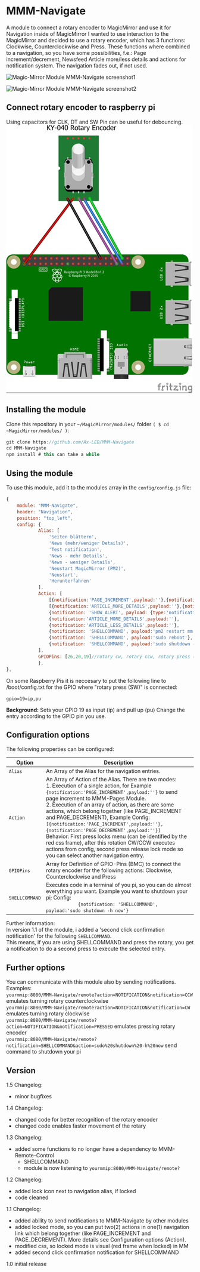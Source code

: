 # MMM-Navigate
A module to connect a rotary encoder to MagicMirror and use it for Navigation inside of MagicMirror
I wanted to use interaction to the MagicMirror and decided to use a rotary encoder, which has 3 functions: Clockwise, Counterclockwise and Press.
These functions where combined to a navigation, so you have some possibilities, f.e.: Page increment/decrement, Newsfeed Article more/less details and actions for notification system.
The navigation fades out, if not used.

![Magic-Mirror Module MMM-Navigate screenshot1](https://raw.githubusercontent.com/Ax-LED/MMM-Navigate/master/MMM-Navigate_screenshot1.jpg)

![Magic-Mirror Module MMM-Navigate screenshot2](https://raw.githubusercontent.com/Ax-LED/MMM-Navigate/master/MMM-Navigate_screenshot2.jpg)

## Connect rotary encoder to raspberry pi
Using capacitors for CLK, DT and SW Pin can be useful for debouncing.
![Magic-Mirror Module MMM-Navigate rotary encoder](https://raw.githubusercontent.com/Ax-LED/MMM-Navigate/master/MMM-Navigate_fritzing_rotaryencoder.jpg)

## Installing the module
Clone this repository in your `~/MagicMirror/modules/` folder `( $ cd ~MagicMirror/modules/ )`:
````javascript
git clone https://github.com/Ax-LED/MMM-Navigate
cd MMM-Navigate
npm install # this can take a while
````

## Using the module

To use this module, add it to the modules array in the `config/config.js` file:
````javascript
{
	module: "MMM-Navigate",
	header: "Navigation",
	position: "top_left",
	config: {
			Alias: [
				'Seiten blättern',
				'News (mehr/weniger Details)',
				'Test notification',
				'News - mehr Details',
				'News - weniger Details',
				'Neustart MagicMirror (PM2)',
				'Neustart',
				'Herunterfahren'
			],
			Action: [
				[{notification:'PAGE_INCREMENT',payload:''},{notification:'PAGE_DECREMENT',payload:''}],//action array, first press locks menu, after this rotation CW/CCW executes, second press release lock mode
				[{notification:'ARTICLE_MORE_DETAILS',payload:''},{notification:'ARTICLE_LESS_DETAILS',payload:''}],
				{notification: 'SHOW_ALERT', payload: {type:'notification',message:'Dies ist eine Testnachricht'}},//single action, execute on press
				{notification:'ARTICLE_MORE_DETAILS',payload:''},
				{notification:'ARTICLE_LESS_DETAILS',payload:''},
				{notification: 'SHELLCOMMAND', payload:'pm2 restart mm'},
				{notification: 'SHELLCOMMAND', payload:'sudo reboot'},
				{notification: 'SHELLCOMMAND', payload:'sudo shutdown -h now'}
			],
			GPIOPins: [26,20,19]//rotary cw, rotary ccw, rotary press (BCM Numbering)
			},
},
````
On some Raspberry Pis it is neccesary to put the following line to /boot/config.txt for the GPIO where "rotary press (SW)" is connected:
````
gpio=19=ip,pu
````
<b>Background:</b> Sets your GPIO 19 as input (ip) and pull up (pu)
Change the entry according to the GPIO pin you use.


## Configuration options

The following properties can be configured:


<table width="100%">
	<thead>
		<tr>
			<th>Option</th>
			<th width="100%">Description</th>
		</tr>
	</thead>
	<tbody>
		<tr>
			<td><code>Alias</code></td>
			<td>An Array of the Alias for the navigation entries.</td>
		</tr>
		<tr>
			<td><code>Action</code></td>
			<td>An Array of Action of the Alias. There are two modes:<br>1. Execution of a single action, for Example <code>{notification:'PAGE_INCREMENT',payload:''}</code> to send page increment to MMM-Pages Module.<br>
			2. Execution of an array of action, as there are some actions, which belong together (like PAGE_INCREMENT and PAGE_DECREMENT), Example Config: <code>[{notification:'PAGE_INCREMENT',payload:''},{notification:'PAGE_DECREMENT',payload:''}]</code><br>
			Behavior: First press locks menu (can be identified by the red css frame), after this rotation CW/CCW executes actions from config, second press release lock mode so you can select another navigation entry.</td>
		</tr>
		<tr>
			<td><code>GPIOPins</code></td>
			<td>Array for Definition of GPIO-Pins (BMC) to connect the rotary encoder for the following actions: Clockwise, Counterclockwise and Press</td>
		</tr>
		<tr>
			<td><code>SHELLCOMMAND</code></td>
			<td>Executes code in a terminal of you pi, so you can do almost everything you want. Example you want to shutdown your pi; Config: <code>
			{notification: 'SHELLCOMMAND', payload:'sudo shutdown -h now'}</code><br>
			</td>
		</tr>
   </table>
   Further information:<br>In version 1.1 of the module, i added a 'second click confirmation notification' for the following <code>SHELLCOMMAND</code>.<br>
   This means, if you are using SHELLCOMMAND and press the rotary, you get a notification to do a second press to execute the selected entry.

   ## Further options
   You can communicate with this module also by sending notifications.
   Examples:<br>
   <code>yourmmip:8080/MMM-Navigate/remote?action=NOTIFICATION&notification=CCW</code> emulates turning rotary counterclockwise<br>
   <code>yourmmip:8080/MMM-Navigate/remote?action=NOTIFICATION&notification=CW</code> emulates turning rotary clockwise<br>
   <code>yourmmip:8080/MMM-Navigate/remote?action=NOTIFICATION&notification=PRESSED</code> emulates pressing rotary encoder<br>
   <code>yourmmip:8080/MMM-Navigate/remote?notification=SHELLCOMMAND&action=sudo%20shutdown%20-h%20now</code> send command to shutdown your pi

   ## Version
   1.5 Changelog:
   - minor bugfixes
   
   1.4 Changelog:
   - changed code for better recognition of the rotary encoder
   - changed code enables faster movement of the rotary
	
   1.3 Changelog:
   - added some functions to no longer have a dependency to MMM-Remote-Control
      - SHELLCOMMAND
	  - module is now listening to <code>yourmmip:8080/MMM-Navigate/remote?</code>

   1.2 Changelog:
   - added lock icon next to navigation alias, if locked
   - code cleaned
   
   1.1
   Changelog:
   - added ability to send notifications to MMM-Navigate by other modules
   - added locked mode, so you can put two(2) actions in one(1) navigation link which belong together (like PAGE_INCREMENT and PAGE_DECREMENT). More details see Configuration options (Action).
   - modified css, so locked mode is visual (red frame when locked) in MM
   - added second click confirmation notification for SHELLCOMMAND
   
   1.0 initial release
